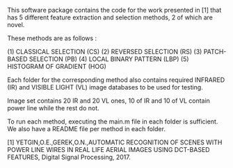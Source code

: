 This software package contains the code for the work presented in [1] that has 5 different feature extraction and selection methods, 2 of which are novel.

These methods are as follows :

(1) CLASSICAL SELECTION (CS)
(2) REVERSED SELECTION (RS)
(3) PATCH-BASED SELECTION (PB)
(4) LOCAL BINARY PATTERN (LBP)
(5) HISTOGRAM OF GRADIENT (HOG)

Each folder for the corresponding method also contains required INFRARED (IR) and VISIBLE LIGHT (VL) image databases to be used for testing. 

Image set contains 20 IR and 20 VL ones, 10 of IR and 10 of VL contain power line while the rest do not.

To run each method, executing the main.m file in each folder is sufficient. We also have a README file per method in each folder.

[1] YETGIN,O.E.,GEREK,O.N.,AUTOMATIC RECOGNITION OF SCENES WITH POWER LINE WIRES IN REAL LIFE AERIAL IMAGES USING DCT-BASED FEATURES, Digital Signal Processing, 2017.
